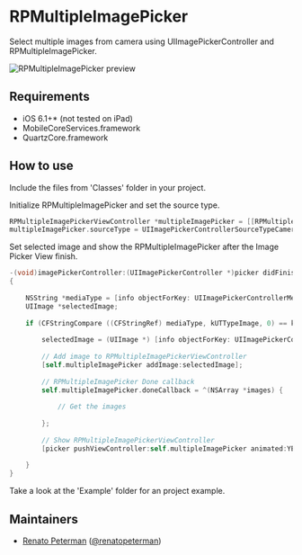 RPMultipleImagePicker
=====================

Select multiple images from camera using UIImagePickerController and RPMultipleImagePicker.

![RPMultipleImagePicker preview](http://www.renatopeterman.com.br/images/github/rpmultipleimagepicker.jpg "Preview")

Requirements
-----------

* iOS 6.1+* (not tested on iPad)
* MobileCoreServices.framework
* QuartzCore.framework

How to use
------------

Include the files from 'Classes' folder in your project.

Initialize RPMultipleImagePicker and set the source type.

```objectivec
RPMultipleImagePickerViewController *multipleImagePicker = [[RPMultipleImagePickerViewController alloc] init];
multipleImagePicker.sourceType = UIImagePickerControllerSourceTypeCamera; // or UIImagePickerControllerSourceTypePhotoLibrary if you are using iPhone emulator
```

Set selected image and show the RPMultipleImagePicker after the Image Picker View finish.

```objectivec
-(void)imagePickerController:(UIImagePickerController *)picker didFinishPickingMediaWithInfo:(NSDictionary *)info
{
    
    NSString *mediaType = [info objectForKey: UIImagePickerControllerMediaType];
    UIImage *selectedImage;
    
    if (CFStringCompare ((CFStringRef) mediaType, kUTTypeImage, 0) == kCFCompareEqualTo) {
        
        selectedImage = (UIImage *) [info objectForKey: UIImagePickerControllerOriginalImage];
        
        // Add image to RPMultipleImagePickerViewController
        [self.multipleImagePicker addImage:selectedImage];
        
        // RPMultipleImagePicker Done callback
        self.multipleImagePicker.doneCallback = ^(NSArray *images) {
            
            // Get the images
            
        };
        
        // Show RPMultipleImagePickerViewController
        [picker pushViewController:self.multipleImagePicker animated:YES];
        
    }
}
```

Take a look at the 'Example' folder for an project example.

Maintainers
------------

* [Renato Peterman](https://www.renatopeterman.com.br) ([@renatopeterman](https://twitter.com/renatopeterman))
